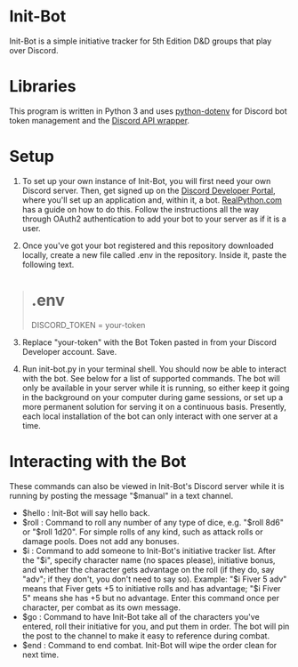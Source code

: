 # Init-Bot
Init-Bot is a simple initiative tracker for 5th Edition D&D groups that play over Discord.

# Libraries
This program is written in Python 3 and uses [python-dotenv](https://pypi.org/project/python-dotenv/) for Discord bot token management and the [Discord API wrapper](https://discordpy.readthedocs.io/en/stable/index.html).

# Setup
1. To set up your own instance of Init-Bot, you will first need your own Discord server. Then, get signed up on the [Discord Developer Portal](https://discord.com/developers/docs/intro), where you'll set up an application and, within it, a bot. [RealPython.com](https://realpython.com/how-to-make-a-discord-bot-python/) has a guide on how to do this. Follow the instructions all the way through OAuth2 authentication to add your bot to your server as if it is a user.

2. Once you've got your bot registered and this repository downloaded locally, create a new file called .env in the repository. Inside it, paste the following text.
> # .env
> DISCORD_TOKEN = your-token

3. Replace "your-token" with the Bot Token pasted in from your Discord Developer account. Save.

4. Run init-bot.py in your terminal shell. You should now be able to interact with the bot. See below for a list of supported commands. The bot will only be available in your server while it is running, so either keep it going in the background on your computer during game sessions, or set up a more permanent solution for serving it on a continuous basis. Presently, each local installation of the bot can only interact with one server at a time.

# Interacting with the Bot
These commands can also be viewed in Init-Bot's Discord server while it is running by posting the message "$manual" in a text channel.

- $hello : Init-Bot will say hello back.
- $roll : Command to roll any number of any type of dice, e.g. "$roll 8d6" or "$roll 1d20". For simple rolls of any kind, such as attack rolls or damage pools. Does not add any bonuses.
- $i : Command to add someone to Init-Bot's initiative tracker list. After the "$i", specify character name (no spaces please), initiative bonus, and whether the character gets advantage on the roll (if they do, say "adv"; if they don't, you don't need to say so). Example: "$i Fiver 5 adv" means that Fiver gets +5 to initiative rolls and has advantage; "$i Fiver 5" means she has +5 but no advantage. Enter this command once per character, per combat as its own message.
- $go : Command to have Init-Bot take all of the characters you've entered, roll their initiative for you, and put them in order. The bot will pin the post to the channel to make it easy to reference during combat.
- $end : Command to end combat. Init-Bot will wipe the order clean for next time.
